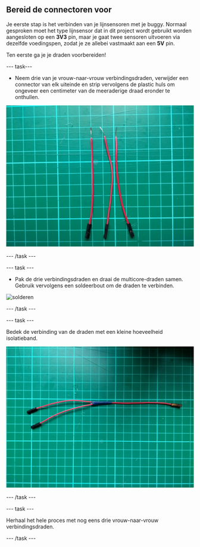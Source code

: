 ## Bereid de connectoren voor

Je eerste stap is het verbinden van je lijnsensoren met je buggy. Normaal gesproken moet het type lijnsensor dat in dit project wordt gebruikt worden aangesloten op een **3V3** pin, maar je gaat twee sensoren uitvoeren via dezelfde voedingspen, zodat je ze allebei vastmaakt aan een **5V** pin.

Ten eerste ga je je draden voorbereiden!

\--- task\---

- Neem drie van je vrouw-naar-vrouw verbindingsdraden, verwijder een connector van elk uiteinde en strip vervolgens de plastic huls om ongeveer een centimeter van de meeraderige draad eronder te onthullen.

![gestript](images/stripped.jpg)

\--- /task \---

\--- task \---

- Pak de drie verbindingsdraden en draai de multicore-draden samen. Gebruik vervolgens een soldeerbout om de draden te verbinden.

![solderen](images/solder.gif)

\--- /task \---

\--- task \---

Bedek de verbinding van de draden met een kleine hoeveelheid isolatieband.

![gesoldeerd](images/soldered.jpg)

\--- /task \---

\--- task \---

Herhaal het hele proces met nog eens drie vrouw-naar-vrouw verbindingsdraden.

\--- /task \---